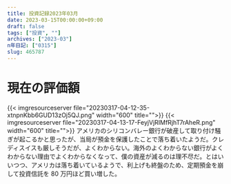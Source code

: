 ```yaml
---
title: 投資記録2023年03月
date: 2023-03-15T00:00:00+09:00
draft: false
tags: ["投資", ""]
archives: ["2023-03"]
n年日記: ["0315"]
slug: 465787
---
```


# 現在の評価額

{{< imgresourceserver file="20230317-04-12-35-xtnpnKbb6GUD13zOj5QJ.png" width="600" title="">}}
{{< imgresourceserver file="20230317-04-13-17-FeyjVjRIMfRjhT7rAheR.png" width="600" title="">}}
アメリカのシリコンバレー銀行が破産して取り付け騒ぎが起こるかと思ったが、当局が預金を保護したことで落ち着いたようだ。クレディスイスも厳しそうだが、よくわからない。海外のよくわからない銀行がよくわからない理由でよくわからなくなって、僕の資産が減るのは理不尽だ。とはいいつつ、アメリカは落ち着いているようで、利上げも終盤のため、定期預金を崩して投資信託を 80 万円ほど買い増した。
